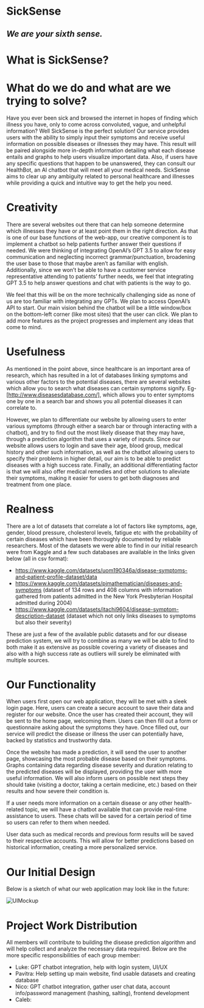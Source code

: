 # SickSense
## _We are your sixth sense._

# What is SickSense?



# What do we do and what are we trying to solve?

Have you ever been sick and browsed the internet in hopes of finding which illness you have, only to come across convoluted, vague, and unhelpful information? Well SickSense is the perfect solution! 
Our service provides users with the ability to simply input their symptoms and receive useful information on possible diseases or illnesses they may have. This result will be paired alongside more 
in-depth information detailing what each disease entails and graphs to help users visualize important data. Also, if users have any specific questions that happen to be unanswered, they can consult 
our HealthBot, an AI chatbot that will meet all your medical needs. SickSense aims to clear up any ambiguity related to personal healthcare and illnesses while providing a quick and intuitive way to 
get the help you need.

# Creativity

There are several websites out there that can help someone determine which illnesses they have or at least point them in the right direction. As that is one of our base functions of the web-app, our 
creative component is to implement a chatbot so help patients further answer their questions if needed. We were thinking of integrating OpenAI’s GPT 3.5 to allow for easy communication and neglecting 
incorrect grammar/punctuation, broadening the user base to those that maybe aren’t as familiar with english. Additionally, since we won’t be able to have a customer service representative attending 
to patients’ further needs, we feel that integrating GPT 3.5 to help answer questions and chat with patients is the way to go.

We feel that this will be on the more technically challenging side as none of us are too familiar with integrating any GPTs. We plan to access OpenAI’s API to start. Our main vision behind the chatbot 
will be a little window/box on the bottom-left corner (like most sites) that the user can click. We plan to add more features as the project progresses and implement any ideas that come to mind. 

# Usefulness

As mentioned in the point above, since healthcare is an important area of research, which has resulted in a lot of databases linking symptoms and various other factors to the potential diseases, there 
are several websites which allow you to search what diseases can certain symptoms signify. Eg- [http://www.diseasesdatabase.com/], which allows you to enter symptoms one by one in a search bar and shows 
you all potential diseases it can correlate to.

However, we plan to differentiate our website by allowing users to enter various symptoms (through either a search bar or through interacting with a chatbot), and try to find out the most likely disease 
that they may have, through a prediction algorithm that uses a variety of inputs. Since our website allows users to login and save their age, blood group, medical history and other such information, as 
well as the chatbot allowing users to specify their problems in higher detail, our aim is to be able to predict diseases with a high success rate. Finally, an additional differentiating factor is that 
we will also offer medical remedies and other solutions to alleviate their symptoms, making it easier for users to get both diagnoses and treatment from one place.

# Realness

There are a lot of datasets that correlate a lot of factors like symptoms, age, gender, blood pressure, cholesterol levels, fatigue etc with the probability of certain diseases which have been thoroughly 
documented by reliable researchers. Most of the datasets we were able to find in our initial research were from Kaggle and a few such databases are available in the links given below (all in csv format):

- https://www.kaggle.com/datasets/uom190346a/disease-symptoms-and-patient-profile-dataset/data
- https://www.kaggle.com/datasets/pjmathematician/diseases-and-symptoms (dataset of 134 rows and 408 columns with information gathered from patients admitted in the New York Presbyterian Hospital admitted during 2004)
- https://www.kaggle.com/datasets/itachi9604/disease-symptom-description-dataset (dataset which not only links diseases to symptoms but also their severity)

These are just a few of the available public datasets and for our disease prediction system, we will try to combine as many we will be able to find to both make it as extensive as possible covering a 
variety of diseases and also with a high success rate as outliers will surely be eliminated with multiple sources.

# Our Functionality

When users first open our web application, they will be met with a sleek login page. Here, users can create a secure account to save their data and register for our website. Once the user has created 
their account, they will be sent to the home page, welcoming them. Users can then fill out a form or questionnaire asking about the symptoms they have. Once filled out, our service will predict the 
disease or illness the user can potentially have, backed by statistics and trustworthy data.

Once the website has made a prediction, it will send the user to another page, showcasing the most probable disease based on their symptoms. Graphs containing data regarding disease severity and duration 
relating to the predicted diseases will be displayed, providing the user with more useful information. We will also inform users on possible next steps they should take (visiting a doctor, taking a 
certain medicine, etc.) based on their results and how severe their condition is.

If a user needs more information on a certain disease or any other health-related topic, we will have a chatbot available that can provide real-time assistance to users. These chats will be saved for a 
certain period of time so users can refer to them when needed.

User data such as medical records and previous form results will be saved to their respective accounts. This will allow for better predictions based on historical information, creating a more personalized service.

# Our Initial Design

Below is a sketch of what our web application may look like in the future:

![UIMockup](https://imgur.com/a/DFzhQMK)

# Project Work Distribution

All members will contribute to building the disease prediction algorithm and will help collect and analyze the necessary data required. Below are the more specific responsibilities of each group member:

- Luke: GPT chatbot integration, help with login system, UI/UX
- Pavitra: Help setting up main website, find usable datasets and creating database
- Nico: GPT chatbot integration, gather user chat data, account info/password management (hashing, salting), frontend development
- Caleb: 
